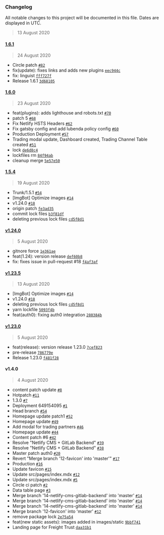 ### Changelog

All notable changes to this project will be documented in this file. Dates are displayed in UTC.

> 13 August 2020

#### [1.6.1](https://github.com/freight-trust/webapp/compare/1.6.0...1.6.1)

> 24 August 2020

- Circle patch [`#82`](https://github.com/freight-trust/webapp/pull/82)
- fix(update): fixes links and adds new plugins [`eec944c`](https://github.com/freight-trust/webapp/commit/eec944cbbe28bef45566365b69b5931045bbe070)
- fix: linguist [`fff727f`](https://github.com/freight-trust/webapp/commit/fff727faff68b42d9f7316cc5bb431360288d776)
- Release 1.6.1 [`3d68105`](https://github.com/freight-trust/webapp/commit/3d681058ec3932812e27d0bd1e6182f95e7ce441)

#### [1.6.0](https://github.com/freight-trust/webapp/compare/1.5.4...1.6.0)

> 23 August 2020

- feat(plugins): adds lighthouse and robots.txt [`#70`](https://github.com/freight-trust/webapp/pull/70)
- patch 5 [`#68`](https://github.com/freight-trust/webapp/pull/68)
- Fix Netlify HSTS Headers [`#62`](https://github.com/freight-trust/webapp/pull/62)
- Fix gatsby config and add lubenda policy config [`#60`](https://github.com/freight-trust/webapp/pull/60)
- Production Deployment [`#57`](https://github.com/freight-trust/webapp/pull/57)
- Trading modal update, Dashboard created, Trading Channel Table created [`#51`](https://github.com/freight-trust/webapp/pull/51)
- lock [`de6d8c4`](https://github.com/freight-trust/webapp/commit/de6d8c4ec76389583c473b4961051be2fe6245a5)
- lockfiles rm [`84f94ab`](https://github.com/freight-trust/webapp/commit/84f94abf5e4efd02184cb04933f693e9e169f3fd)
- cleanup merge [`5e57e50`](https://github.com/freight-trust/webapp/commit/5e57e50d4a5ab21f7b28979e3817b384cd68f03d)

#### [1.5.4](https://github.com/freight-trust/webapp/compare/v1.4.0...1.5.4)

> 19 August 2020

- Trunk/1.5.1 [`#54`](https://github.com/freight-trust/webapp/pull/54)
- [ImgBot] Optimize images [`#14`](https://github.com/freight-trust/webapp/pull/14)
- v1.24.0 [`#18`](https://github.com/freight-trust/webapp/pull/18)
- origin patch [`fe3ad35`](https://github.com/freight-trust/webapp/commit/fe3ad352101057353a1bdd5a19076b8da7b65d28)
- commit lock files [`b3f81df`](https://github.com/freight-trust/webapp/commit/b3f81df1772e77816be574aa1802046cd9ec9c14)
- deleting previous lock files [`cd5f8d1`](https://github.com/freight-trust/webapp/commit/cd5f8d1b6430a73f076b4c19ea8ad25b0520e0bf)


#### [v1.24.0](https://github.com/freight-trust/webapp/compare/v1.23.5...v1.24.0)

> 5 August 2020

- gitnore force [`1e361ae`](https://github.com/freight-trust/webapp/commit/1e361ae7ac00cacce4394dd78f58db67fcb946b9)
- feat(1.24): version release [`def60b8`](https://github.com/freight-trust/webapp/commit/def60b832cc6d2d9175406215367a89e799360d6)
- fix: fixes issue in pull-request #18 [`f4af3af`](https://github.com/freight-trust/webapp/commit/f4af3af83b11cf8097f19aa8d66faab417b001d7)

#### [v1.23.5](https://github.com/freight-trust/webapp/compare/v1.23.0...v1.23.5)

> 13 August 2020

- [ImgBot] Optimize images [`#14`](https://github.com/freight-trust/webapp/pull/14)
- v1.24.0 [`#18`](https://github.com/freight-trust/webapp/pull/18)
- deleting previous lock files [`cd5f8d1`](https://github.com/freight-trust/webapp/commit/cd5f8d1b6430a73f076b4c19ea8ad25b0520e0bf)
- yarn lockfile [`5093f4b`](https://github.com/freight-trust/webapp/commit/5093f4ba4b9a570421ffda312dcc83d43f5fc056)
- feat(auth0): fixing auth0 integration [`280384b`](https://github.com/freight-trust/webapp/commit/280384b397f7c4c7d0780910868e3969fa404d85)

#### [v1.23.0](https://github.com/freight-trust/webapp/compare/v1.22.0...v1.23.0)

> 5 August 2020

- feat(release): version release 1.23.0 [`7cef823`](https://github.com/freight-trust/webapp/commit/7cef8236c5276e6b790f322c0bb47dc9adf99582)
- pre-release [`786779e`](https://github.com/freight-trust/webapp/commit/786779e619e44a34c5a45ef0843219a270e1da44)
- Release 1.23.0 [`f481f28`](https://github.com/freight-trust/webapp/commit/f481f286ac6fca8dc17fafe86243c325d91482ca)

#### v1.4.0

> 4 August 2020

- content patch update [`#8`](https://github.com/freight-trust/webapp/pull/8)
- Hotpatch [`#11`](https://github.com/freight-trust/webapp/pull/11)
- 1.3.0 [`#7`](https://github.com/freight-trust/webapp/pull/7)
- Deployment 649154095 [`#1`](https://github.com/freight-trust/webapp/pull/1)
- Head branch [`#54`](https://github.com/freight-trust/webapp/pull/54)
- Homepage update patch1 [`#52`](https://github.com/freight-trust/webapp/pull/52)
- Homepage update [`#49`](https://github.com/freight-trust/webapp/pull/49)
- Add modal for trading partners [`#46`](https://github.com/freight-trust/webapp/pull/46)
- Homepage update [`#44`](https://github.com/freight-trust/webapp/pull/44)
- Content patch #6 [`#42`](https://github.com/freight-trust/webapp/pull/42)
- Resolve "Netlify CMS + GitLab Backend" [`#39`](https://github.com/freight-trust/webapp/pull/39)
- Resolve "Netlify CMS + GitLab Backend" [`#38`](https://github.com/freight-trust/webapp/pull/38)
- Master patch auth0 [`#20`](https://github.com/freight-trust/webapp/pull/20)
- Revert "Merge branch '12-favicon' into 'master'" [`#17`](https://github.com/freight-trust/webapp/pull/17)
- Production [`#16`](https://github.com/freight-trust/webapp/pull/16)
- Update favicon [`#15`](https://github.com/freight-trust/webapp/pull/15)
- Update src/pages/index.mdx [`#12`](https://github.com/freight-trust/webapp/pull/12)
- Update src/pages/index.mdx [`#5`](https://github.com/freight-trust/webapp/pull/5)
- Circle ci patch [`#2`](https://github.com/freight-trust/webapp/pull/2)
- Data table page [`#3`](https://github.com/freight-trust/webapp/pull/3)
- Merge branch '14-netlify-cms-gitlab-backend' into 'master' [`#14`](https://github.com/freight-trust/webapp/issues/14)
- Merge branch '14-netlify-cms-gitlab-backend' into 'master' [`#14`](https://github.com/freight-trust/webapp/issues/14)
- Merge branch '14-netlify-cms-gitlab-backend' into 'master' [`#14`](https://github.com/freight-trust/webapp/issues/14)
- Merge branch '12-favicon' into 'master' [`#12`](https://github.com/freight-trust/webapp/issues/12)
- remove package lock [`2e75a54`](https://github.com/freight-trust/webapp/commit/2e75a54abb84cd65937fe47baad9f7cc90d5ce81)
- feat(new static assets): images added in images/static [`9bbf741`](https://github.com/freight-trust/webapp/commit/9bbf741ae8da8294d25792fe40299a1c68853386)
- Landing page for Freight Trust [`daa31b1`](https://github.com/freight-trust/webapp/commit/daa31b10f9be3a3640476787571b3e9839ea7d90)
